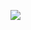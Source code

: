 
![](https://files.slack.com/files-pri/T5520KWHJ-F6LQH3EG4/pasted_image_at_2017_08_10_12_08_pm.png)
